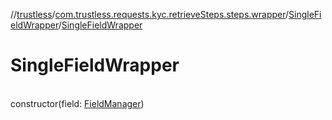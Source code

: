 //[trustless](../../../index.md)/[com.trustless.requests.kyc.retrieveSteps.steps.wrapper](../index.md)/[SingleFieldWrapper](index.md)/[SingleFieldWrapper](-single-field-wrapper.md)

# SingleFieldWrapper

\
constructor(field: [FieldManager](../-field-manager/index.md))

